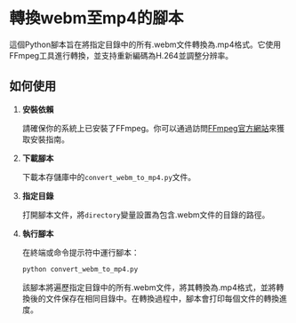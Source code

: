 # 轉換webm至mp4的腳本

這個Python腳本旨在將指定目錄中的所有.webm文件轉換為.mp4格式。它使用FFmpeg工具進行轉換，並支持重新編碼為H.264並調整分辨率。

## 如何使用

1. **安裝依賴**

   請確保你的系統上已安裝了FFmpeg。你可以通過訪問[FFmpeg官方網站](https://ffmpeg.org/download.html)來獲取安裝指南。

2. **下載腳本**

   下載本存儲庫中的`convert_webm_to_mp4.py`文件。

3. **指定目錄**

   打開腳本文件，將`directory`變量設置為包含.webm文件的目錄的路徑。

4. **執行腳本**

   在終端或命令提示符中運行腳本：

   ```bash
   python convert_webm_to_mp4.py
   ```

   該腳本將遍歷指定目錄中的所有.webm文件，將其轉換為.mp4格式，並將轉換後的文件保存在相同目錄中。在轉換過程中，腳本會打印每個文件的轉換進度。


